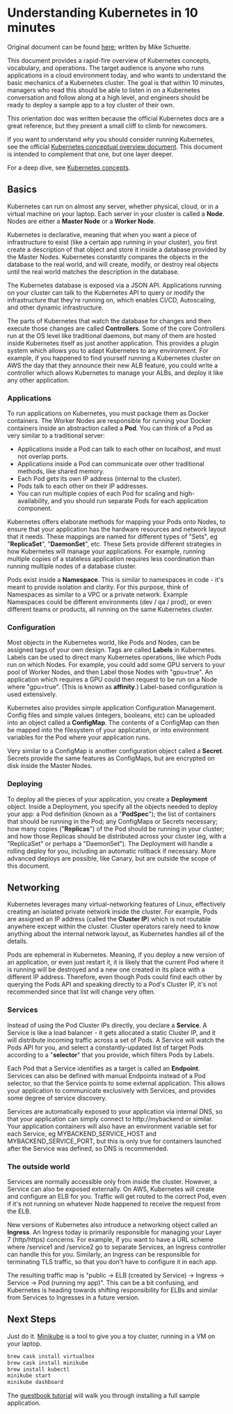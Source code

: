 # Understanding Kubernetes in 10 minutes

Original document can be found [here](https://gist.github.com/MikeSchuette/b23f88d6c16ce5b6913169685acc662d); written by Mike Schuette.

This document provides a rapid-fire overview of Kubernetes concepts, vocabulary, and operations.  The target audience is anyone who runs applications in a cloud environment today, and who wants to understand the basic mechanics of a Kubernetes cluster.  The goal is that within 10 minutes, managers who read this should be able to listen in on a Kubernetes conversation and follow along at a high level, and engineers should be ready to deploy a sample app to a toy cluster of their own.

This orientation doc was written because the official Kubernetes docs are a great reference, but they present a small cliff to climb for newcomers.

If you want to understand _why_ you should consider running Kubernetes, see the official [Kubernetes conceptual overview document](https://kubernetes.io/docs/concepts/overview/what-is-kubernetes/).  This document is intended to complement that one, but one layer deeper.

For a deep dive, see [Kubernetes concepts](https://kubernetes.io/docs/concepts/).

## Basics

Kubernetes can run on almost any server, whether physical, cloud, or in a virtual machine on your laptop.  Each server in your cluster is called a **Node**.  Nodes are either a **Master Node** or a **Worker Node**.

Kubernetes is declarative, meaning that when you want a piece of infrastructure to exist (like a certain app running in your cluster), you first create a description of that object and store it inside a database provided by the Master Nodes.  Kubernetes constantly compares the objects in the database to the real world, and will create, modify, or destroy real objects until the real world matches the description in the database.

The Kubernetes database is exposed via a JSON API. Applications running on your cluster can talk to the Kubernetes API to query or modify the infrastructure that they're running on, which enables CI/CD, Autoscaling, and other dynamic infrastructure.

The parts of Kubernetes that watch the database for changes and then execute those changes are called **Controllers**.  Some of the core Controllers run at the OS level like traditional daemons, but many of them are hosted inside Kubernetes itself as just another application.  This provides a plugin system which allows you to adapt Kubernetes to any environment.  For example, if you happened to find yourself running a Kubernetes cluster on AWS the day that they announce their new ALB feature, you could write a controller which allows Kubernetes to manage your ALBs, and deploy it like any other application.

### Applications

To run applications on Kubernetes, you must package them as Docker containers.  The Worker Nodes are responsible for running your Docker containers inside an abstraction called a **Pod**.  You can think of a Pod as very similar to a traditional server:
  - Applications inside a Pod can talk to each other on localhost, and must not overlap ports.
  - Applications inside a Pod can communicate over other traditional methods, like shared memory.
  - Each Pod gets its own IP address (internal to the cluster).
  - Pods talk to each other on their IP addresses.
  - You can run multiple copies of each Pod for scaling and high-availability, and you should run separate Pods for each application component.

Kubernetes offers elaborate methods for mapping your Pods onto Nodes, to ensure that your application has the hardware resources and network layout that it needs.  These mappings are named for different types of "Sets", eg "**ReplicaSet**", "**DaemonSet**", etc.  These Sets provide different strategies in how Kubernetes will manage your applications.  For example, running multiple copies of a stateless application requires less coordination than running multiple nodes of a database cluster.

Pods exist inside a **Namespace**.  This is similar to namespaces in code - it's meant to provide isolation and clarity.  For this purpose, think of Namespaces as similar to a VPC or a private network.  Example Namespaces could be different environments (dev / qa / prod), or even different teams or products, all running on the same Kubernetes cluster.

### Configuration

Most objects in the Kubernetes world, like Pods and Nodes, can be assigned tags of your own design.  Tags are called **Labels** in Kubernetes.  Labels can be used to direct many Kubernetes operations, like which Pods run on which Nodes.  For example, you could add some GPU servers to your pool of Worker Nodes, and then Label those Nodes with "gpu=true".  An application which requires a GPU could then request to be run on a Node where "gpu=true".  (This is known as **affinity**.)  Label-based configuration is used extensively.

Kubernetes also provides simple application Configuration Management.  Config files and simple values (integers, booleans, etc) can be uploaded into an object called a **ConfigMap**.  The contents of a ConfigMap can then be mapped into the filesystem of your application, or into environment variables for the Pod where your application runs.

Very similar to a ConfigMap is another configuration object called a **Secret**.  Secrets provide the same features as ConfigMaps, but are encrypted on disk inside the Master Nodes.

### Deploying

To deploy all the pieces of your application, you create a **Deployment** object.  Inside a Deployment, you specify all the objects needed to deploy your app: a Pod definition (known as a "**PodSpec**"); the list of containers that should be running in the Pod; any ConfigMaps or Secrets necessary; how many copies ("**Replicas**") of the Pod should be running in your cluster; and how those Replicas should be distributed across your cluster (eg, with a "ReplicaSet" or perhaps a "DaemonSet").  The Deployment will handle a rolling deploy for you, including an automatic rollback if necessary.  More advanced deploys are possible, like Canary, but are outside the scope of this document.

## Networking

Kubernetes leverages many virtual-networking features of Linux, effectively creating an isolated private network inside the cluster.  For example, Pods are assigned an IP address (called the **Cluster IP**) which is not routable anywhere except within the cluster.  Cluster operators rarely need to know anything about the internal network layout, as Kubernetes handles all of the details.

Pods are ephemeral in Kubernetes.  Meaning, if you deploy a new version of an application, or even just restart it, it is likely that the current Pod where it is running will be destroyed and a new one created in its place with a different IP address.  Therefore, even though Pods could find each other by querying the Pods API and speaking directly to a Pod's Cluster IP, it's not recommended since that list will change very often.

### Services

Instead of using the Pod Cluster IPs directly, you declare a **Service**.  A Service is like a load balancer - it gets allocated a static Cluster IP, and it will distribute incoming traffic across a set of Pods.  A Service will watch the Pods API for you, and select a constantly-updated list of target Pods according to a "**selector**" that you provide, which filters Pods by Labels.

Each Pod that a Service identifies as a target is called an **Endpoint**.  Services can also be defined with manual Endpoints instead of a Pod selector, so that the Service points to some external application.  This allows your application to communicate exclusively with Services, and provides some degree of service discovery.

Services are automatically exposed to your application via internal DNS, so that your application can simply connect to http://mybackend or similar.  Your application containers will also have an environment variable set for each Service, eg MYBACKEND_SERVICE_HOST and MYBACKEND_SERVICE_PORT, but this is only true for containers launched after the Service was defined, so DNS is recommended.

### The outside world

Services are normally accessible only from inside the cluster.  However, a Service can also be exposed externally.  On AWS, Kubernetes will create and configure an ELB for you.  Traffic will get routed to the correct Pod, even if it's not running on whatever Node happened to receive the request from the ELB.

New versions of Kubernetes also introduce a networking object called an **Ingress**.  An Ingress today is primarily responsible for managing your Layer 7 (http/https) concerns.  For example, if you want to have a URL scheme where /service1 and /service2 go to separate Services, an Ingress controller can handle this for you.  Similarly, an Ingress can be responsible for terminating TLS traffic, so that you don't have to configure it in each app.

The resulting traffic map is "public -> ELB (created by Service) -> Ingress -> Service -> Pod (running my app)".  This can be a bit confusing, and Kubernetes is heading towards shifting responsibility for ELBs and similar from Services to Ingresses in a future version.

## Next Steps

Just do it.  [Minikube](https://kubernetes.io/docs/getting-started-guides/minikube/) is a tool to give you a toy cluster, running in a VM on your laptop.  

```bash
brew cask install virtualbox
brew cask install minikube
brew install kubectl
minikube start
minikube dashboard
```
The [guestbook tutorial](https://kubernetes.io/docs/tutorials/stateless-application/guestbook/) will walk you through installing a full sample application.